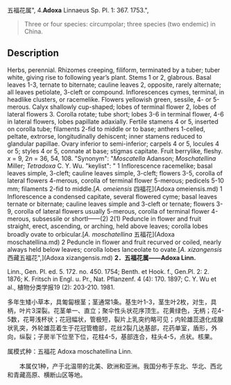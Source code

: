 五福花属",
4.**Adoxa** Linnaeus Sp. Pl. 1: 367. 1753.",

> Three or four species: circumpolar; three species (two endemic) in China.

## Description
Herbs, perennial. Rhizomes creeping, filiform, terminated by a tuber; tuber white, giving rise to following year’s plant. Stems 1 or 2, glabrous. Basal leaves 1-3, ternate to biternate; cauline leaves 2, opposite, rarely alternate; all leaves petiolate, 3-cleft or compound. Inflorescences cymes, terminal, in headlike clusters, or racemelike. Flowers yellowish green, sessile, 4- or 5-merous. Calyx shallowly cup-shaped; lobes of terminal flower 2, lobes of lateral flowers 3. Corolla rotate; tube short; lobes 3-6 in terminal flower, 4-6 in lateral flowers, lobes papillate adaxially. Fertile stamens 4 or 5, inserted on corolla tube; filaments 2-fid to middle or to base; anthers 1-celled, peltate, extrorse, longitudinally dehiscent; inner stamens reduced to glandular papillae. Ovary inferior to semi-inferior; carpels 4 or 5, locules 4 or 5; styles 4 or 5, connate at base; stigmas capitate. Fruit berrylike, fleshy. *x* = 9, 2*n* = 36, 54, 108.
  "Synonym": "*Moscatella* Adanson; *Moschatellina* Miller; *Tetradoxa* C. Y. Wu.
  "keylist": "
1 Inflorescence racemelike; basal leaves simple, 3-cleft; cauline leaves simple, 3-cleft; flowers 3-5, corolla of lateral flowers 4-merous, corolla of terminal flower 5-merous; pedicels 5-10 mm; filaments 2-fid to middle.[*A. omeiensis* 四福花](Adoxa omeiensis.md)
1 Inflorescence a condensed capitate, several flowered cyme; basal leaves ternate or biternate; cauline leaves simple and 3-cleft or ternate; flowers 3-9, corolla of lateral flowers usually 5-merous, corolla of terminal flower 4-merous, subsessile or shortl——(2)
2(1) Peduncle in flower and fruit straight, erect, ascending, or arching, held above leaves; corolla lobes broadly ovate to orbicular.[*A. moschatellina* 五福花](Adoxa moschatellina.md)
2 Peduncle in flower and fruit recurved or coiled, nearly always held below leaves; corolla lobes lanceolate to ovate.[*A. xizangensis* 西藏五福花",](Adoxa xizangensis.md)
**2．五福花属——Adoxa Linn.**

Linn., Gen. Pl. ed. 5. 172. no. 450. 1754; Benth. et Hook. f., Gen.Pl. 2: 2. 1876; K. Fritsch in Engl. u. Pr., Nat. Pflanzenf. 4 (4): 170. 1897; C. Y. Wu et al., 植物分类学报19 (2): 203-210. 1981.

多年生矮小草本，具匍匐根茎；茎通常1条。基生叶1-3，茎生叶2枚，对生，具柄，叶片3深裂。花茎单一、直立；聚伞性头状花序顶生。花黄绿色，无柄；花4-5数，花萼浅杯状；花冠幅状，管极短，裂片上乳突约略可见；内轮雄蕊退化成腺状乳突，外轮雄蕊着生于花冠管檐部，花丝2裂几达基部，花药单室，盾形，外向，纵裂；子房半下位至下位，花柱4-5，基部连合，柱头4-5，点状。核果。

属模式种：五福花 Adoxa moschatellina Linn.
<p style='text-indent:28px'>本属仅1种，产于北温带的北美、欧洲和亚洲。我国分布于东北、华北、西北和青藏高原、横断山区等地。
